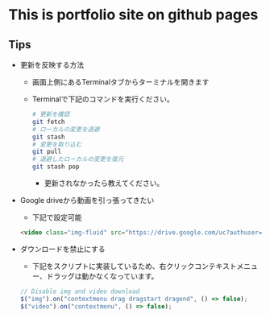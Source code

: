 # This is portfolio site on github pages

## Tips

* 更新を反映する方法
  * 画面上側にあるTerminalタブからターミナルを開きます
  * Terminalで下記のコマンドを実行ください。

    ```bash
    # 更新を確認
    git fetch
    # ローカルの変更を退避
    git stash
    # 変更を取り込む
    git pull
    # 退避したローカルの変更を復元
    git stash pop
    ```

    * 更新されなかったら教えてください。

* Google driveから動画を引っ張ってきたい
  * 下記で設定可能

  ```html
  <video class="img-fluid" src="https://drive.google.com/uc?authuser=0&id=1AFcGuE0fKJDK6KR37T_feLTdP7a8Kasc&export=download" controls controlsList="nofullscreen nodownload noremoteplayback" alt="video" autoplay loop oncontextmenu="return false;"></video>
  ```

* ダウンロードを禁止にする
  * 下記をスクリプトに実装しているため、右クリックコンテキストメニュー、ドラッグは動かなくなっています。

  ```javascript
  // Disable img and video download
  $("img").on("contextmenu drag dragstart dragend", () => false);
  $("video").on("contextmenu", () => false);
  ```
